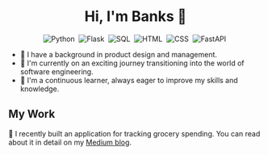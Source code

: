 <div align="center">

# Hi, I'm Banks 👋

![Python](https://img.shields.io/badge/-Python-333333?style=flat&logo=python)&nbsp;
![Flask](https://img.shields.io/badge/-Flask-333333?style=flat&logo=flask)&nbsp;
![SQL](https://img.shields.io/badge/-SQL-333333?style=flat&logo=sql)&nbsp;
![HTML](https://img.shields.io/badge/-HTML-333333?style=flat&logo=html)&nbsp;
![CSS](https://img.shields.io/badge/-CSS-333333?style=flat&logo=css)&nbsp;
![FastAPI](https://img.shields.io/badge/-FastAPI-333333?style=flat&logo=css)&nbsp;

</div>

- 💼 I have a background in product design and management.
- 🚀 I'm currently on an exciting journey transitioning into the world of software engineering.
- 🌱 I'm a continuous learner, always eager to improve my skills and knowledge.

## My Work

📝 I recently built an application for tracking grocery spending. You can read about it in detail on my [Medium blog](https://medium.com/@ThisIsBankole/building-aki-32a3f62727b2).




